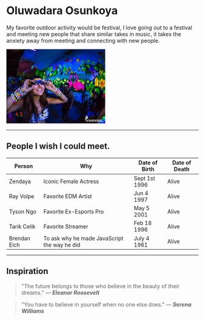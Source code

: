 # Oluwadara Osunkoya

My favorite outdoor activity would be festival, I love going out to a festival and meeting new people that share similar takes in music, it takes the anxiety away from meeting and connecting with new people.

![people at a festival](activity.png)

---
## People I wish I could meet.

| Person | Why | Date of Birth | Date of Death |
| --- | --- | --- | --- |
| Zendaya | Iconic Female Actress | Sept 1st 1996 | Alive |
| Ray Volpe | Favorite EDM Artist | Jun 4 1997 | Alive |
| Tyson Ngo | Favorite Ex-Esports Pro | May 5 2001 | Alive |
| Tarik Celik | Favorite Streamer | Feb 18 1996 | Alive |
| Brendan Eich | To ask why he made JavaScript the way he did | July 4 1961 | Alive |

---
## Inspiration

>"The future belongs to those who believe in the beauty of their dreams." — ***Eleanor Roosevelt***

>"You have to believe in yourself when no one else does." — ***Serena Williams*** 